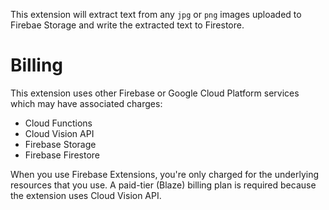 This extension will extract text from any `jpg` or `png` images uploaded to Firebae Storage and write the extracted text to Firestore.

# Billing

This extension uses other Firebase or Google Cloud Platform services which may have associated charges:

<!-- List all products the extension interacts with -->

- Cloud Functions
- Cloud Vision API
- Firebase Storage
- Firebase Firestore

When you use Firebase Extensions, you're only charged for the underlying resources that you use. A paid-tier (Blaze) billing plan is required because the extension uses Cloud Vision API.
